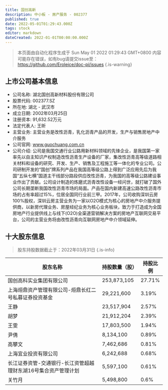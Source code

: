 ```yaml
---
title: 国创高新
description: 中小板 - 房产服务 - 002377
published: true
date: 2022-05-01T01:29:43.000Z
tags: stock
editor: markdown
dateCreated: 2022-01-01T00:00:00.000Z
---
```


> 本页面由自动化程序生成于 Sun May 01 2022 01:29:43 GMT+0800
> 内容可能存在错误，如有bug请提交issue至：https://github.com/Eroleice/doc-pi/issues
{.is-warning}

## 上市公司基本信息
- 公司名称: 湖北国创高新材料股份有限公司
- 股票代码: 002377.SZ
- 所在地: 湖北 - 武汉市
- 成立日期: 2002年03月25日
- 注册资本: 91,632.52万元
- 法定代表人: 王昕
- 主营业务: 主营业务是改性沥青，乳化沥青产品的开发，生产与销售房地产中介服务
- 公司官网: www.guochuang.com.cn
- 公司介绍: 公司是我国交通行业公路用新材料领域的先锋企业，是我国第一家率先以自主知识产权制造改性沥青生产设备的厂家，集改性沥青高等级道路相关材料和设备的研究、开发、生产、销售及工程施工等一体化的专业公司。公司研制开发的“国创”牌系列产品在我国高等级公路上得到广泛应用先后为我国“五纵七横”国道主干线部分路段供应改性沥青，为我国的高等级公路建设事业作出了贡献。公司设计制造的炼磨式沥青改性设备一经问世，就打破了国外公司长期垄断我国改性沥青市场的局面。产品在国内新建高速公路改性沥青市场的占有率超过15%，位居全国同行业前三甲。2017年，公司收购深圳云房100%股权，深圳云房主营业务为一家以O2O模式为核心的房地产中介服务提供商，以新房代理业务、房屋经纪业务为核心业务板块，致力于打造成为全国房地产行业提供线上与线下(O2O)全渠道营销解决方案的房地产互联网交易平台，公司的主营业务将由改性沥青向互联网房地产中介领域延伸。


## 十大股东信息
> 股东持股数据截止于：2022年03月31日
{.is-info}

| 股东名称 | 持股数量（股） | 持股比例 |
| --- | --- | --- |
| 国创高科实业集团有限公司 | 253,873,105 | 27.71% |
| 上海烜鼎资产管理有限公司-烜鼎长红二号私募证券投资基金 | 29,221,600 | 3.19% |
| 王静 | 23,517,904 | 2.57% |
| 胡梦 | 21,912,204 | 2.39% |
| 王雯 | 17,803,500 | 1.94% |
| 尹倩 | 8,134,100 | 0.89% |
| 高攀文 | 7,462,686 | 0.81% |
| 上海宜业投资有限公司 | 6,242,688 | 0.68% |
| 长江证券资管-交通银行-长江资管超越理财东湖16号集合资产管理计划 | 5,597,100 | 0.61% |
| 关竹月 | 5,498,800 | 0.6% |




